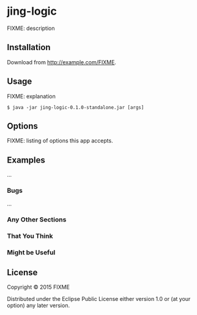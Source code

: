 # jing-logic

FIXME: description

## Installation

Download from http://example.com/FIXME.

## Usage

FIXME: explanation

    $ java -jar jing-logic-0.1.0-standalone.jar [args]

## Options

FIXME: listing of options this app accepts.

## Examples

...

### Bugs

...

### Any Other Sections
### That You Think
### Might be Useful

## License

Copyright © 2015 FIXME

Distributed under the Eclipse Public License either version 1.0 or (at
your option) any later version.
